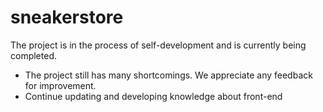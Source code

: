 # sneakerstore
The project is in the process of self-development and is currently being completed.
- The project still has many shortcomings. We appreciate any feedback for improvement.
- Continue updating and developing knowledge about front-end
